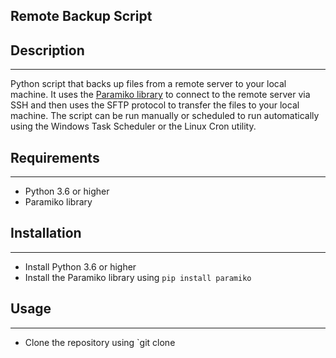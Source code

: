 ## Remote Backup Script

## Description

---

Python script that backs up files from a remote server to your local machine. It uses the
[Paramiko library](https://www.paramiko.org) to connect to the remote server via SSH and
then uses the SFTP protocol to transfer the files to your local machine. The script can be
run manually or scheduled to run automatically using the Windows Task Scheduler or the
Linux Cron utility.

## Requirements

---

-   Python 3.6 or higher
-   Paramiko library

## Installation

---

-   Install Python 3.6 or higher
-   Install the Paramiko library using `pip install paramiko`

## Usage

---

-   Clone the repository using `git clone
